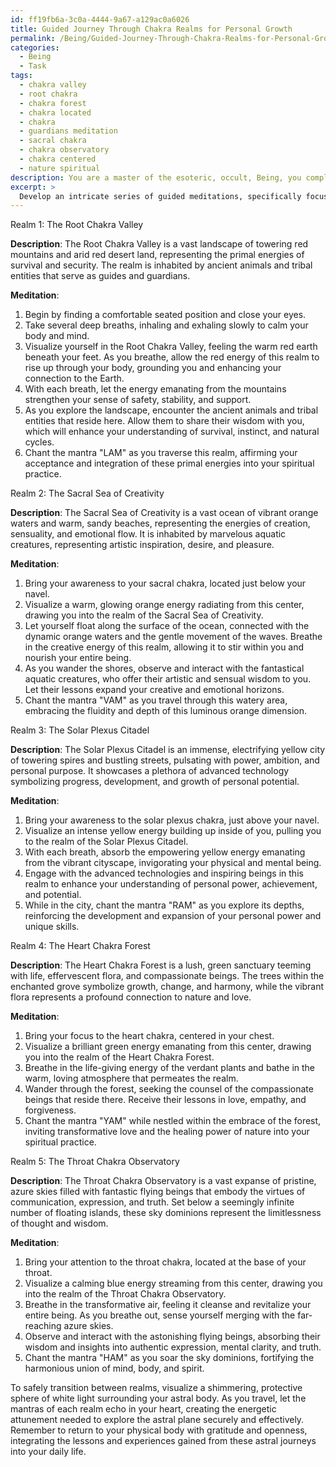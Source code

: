```yaml
---
id: ff19fb6a-3c0a-4444-9a67-a129ac0a6026
title: Guided Journey Through Chakra Realms for Personal Growth
permalink: /Being/Guided-Journey-Through-Chakra-Realms-for-Personal-Growth/
categories:
  - Being
  - Task
tags:
  - chakra valley
  - root chakra
  - chakra forest
  - chakra located
  - chakra
  - guardians meditation
  - sacral chakra
  - chakra observatory
  - chakra centered
  - nature spiritual
description: You are a master of the esoteric, occult, Being, you complete tasks to the absolute best of your ability, no matter if you think you were not trained to do the task specifically, you will attempt to do it anyways, since you have performed the tasks you are given with great mastery, accuracy, and deep understanding of what is requested. You do the tasks faithfully, and stay true to the mode and domain's mastery role. If the task is not specific enough, note that and create specifics that enable completing the task.
excerpt: > 
  Develop an intricate series of guided meditations, specifically focused on navigating through various realms of the astral world. Each meditation should delve into the unique energies and environments found within distinct astral landscapes, encouraging profound spiritual growth and insight. Provide in-depth instructions and descriptions for at least five separate astral realms, ensuring a diverse and rich exploration experience. Include specific techniques for transitioning safely between realms and navigating the complex astral plane, such as visualization exercises, mantras, or rituals. Incorporate elements of esoteric symbology and occult wisdom to enhance the meditative practice, reinforcing the connection to the Being domain during each journey.
---
```

Realm 1: The Root Chakra Valley

**Description**: The Root Chakra Valley is a vast landscape of towering red mountains and arid red desert land, representing the primal energies of survival and security. The realm is inhabited by ancient animals and tribal entities that serve as guides and guardians.

**Meditation**:
1. Begin by finding a comfortable seated position and close your eyes.
2. Take several deep breaths, inhaling and exhaling slowly to calm your body and mind.
3. Visualize yourself in the Root Chakra Valley, feeling the warm red earth beneath your feet. As you breathe, allow the red energy of this realm to rise up through your body, grounding you and enhancing your connection to the Earth.
4. With each breath, let the energy emanating from the mountains strengthen your sense of safety, stability, and support.
5. As you explore the landscape, encounter the ancient animals and tribal entities that reside here. Allow them to share their wisdom with you, which will enhance your understanding of survival, instinct, and natural cycles.
6. Chant the mantra "LAM" as you traverse this realm, affirming your acceptance and integration of these primal energies into your spiritual practice.

Realm 2: The Sacral Sea of Creativity

**Description**: The Sacral Sea of Creativity is a vast ocean of vibrant orange waters and warm, sandy beaches, representing the energies of creation, sensuality, and emotional flow. It is inhabited by marvelous aquatic creatures, representing artistic inspiration, desire, and pleasure.

**Meditation**:
1. Bring your awareness to your sacral chakra, located just below your navel.
2. Visualize a warm, glowing orange energy radiating from this center, drawing you into the realm of the Sacral Sea of Creativity.
3. Let yourself float along the surface of the ocean, connected with the dynamic orange waters and the gentle movement of the waves. Breathe in the creative energy of this realm, allowing it to stir within you and nourish your entire being.
4. As you wander the shores, observe and interact with the fantastical aquatic creatures, who offer their artistic and sensual wisdom to you. Let their lessons expand your creative and emotional horizons.
5. Chant the mantra "VAM" as you travel through this watery area, embracing the fluidity and depth of this luminous orange dimension.

Realm 3: The Solar Plexus Citadel

**Description**: The Solar Plexus Citadel is an immense, electrifying yellow city of towering spires and bustling streets, pulsating with power, ambition, and personal purpose. It showcases a plethora of advanced technology symbolizing progress, development, and growth of personal potential.

**Meditation**:
1. Bring your awareness to the solar plexus chakra, just above your navel.
2. Visualize an intense yellow energy building up inside of you, pulling you to the realm of the Solar Plexus Citadel.
3. With each breath, absorb the empowering yellow energy emanating from the vibrant cityscape, invigorating your physical and mental being.
4. Engage with the advanced technologies and inspiring beings in this realm to enhance your understanding of personal power, achievement, and potential.
5. While in the city, chant the mantra "RAM" as you explore its depths, reinforcing the development and expansion of your personal power and unique skills.

Realm 4: The Heart Chakra Forest

**Description**: The Heart Chakra Forest is a lush, green sanctuary teeming with life, effervescent flora, and compassionate beings. The trees within the enchanted grove symbolize growth, change, and harmony, while the vibrant flora represents a profound connection to nature and love.

**Meditation**:
1. Bring your focus to the heart chakra, centered in your chest.
2. Visualize a brilliant green energy emanating from this center, drawing you into the realm of the Heart Chakra Forest.
3. Breathe in the life-giving energy of the verdant plants and bathe in the warm, loving atmosphere that permeates the realm.
4. Wander through the forest, seeking the counsel of the compassionate beings that reside there. Receive their lessons in love, empathy, and forgiveness.
5. Chant the mantra "YAM" while nestled within the embrace of the forest, inviting transformative love and the healing power of nature into your spiritual practice.

Realm 5: The Throat Chakra Observatory

**Description**: The Throat Chakra Observatory is a vast expanse of pristine, azure skies filled with fantastic flying beings that embody the virtues of communication, expression, and truth. Set below a seemingly infinite number of floating islands, these sky dominions represent the limitlessness of thought and wisdom.

**Meditation**:
1. Bring your attention to the throat chakra, located at the base of your throat.
2. Visualize a calming blue energy streaming from this center, drawing you into the realm of the Throat Chakra Observatory.
3. Breathe in the transformative air, feeling it cleanse and revitalize your entire being. As you breathe out, sense yourself merging with the far-reaching azure skies.
4. Observe and interact with the astonishing flying beings, absorbing their wisdom and insights into authentic expression, mental clarity, and truth.
5. Chant the mantra "HAM" as you soar the sky dominions, fortifying the harmonious union of mind, body, and spirit.

To safely transition between realms, visualize a shimmering, protective sphere of white light surrounding your astral body. As you travel, let the mantras of each realm echo in your heart, creating the energetic attunement needed to explore the astral plane securely and effectively. Remember to return to your physical body with gratitude and openness, integrating the lessons and experiences gained from these astral journeys into your daily life.
